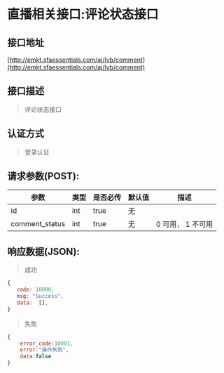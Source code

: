 # 直播相关接口:评论状态接口

## 接口地址

[http://emkt.sfaessentials.com/aj/lvb/comment](http://emkt.sfaessentials.com/aj/lvb/comment)

## 接口描述

> 评论状态接口

## 认证方式

> 登录认证

## 请求参数(POST):

| 参数 | 类型| 是否必传 | 默认值 |  描述 | 
| ---- | ---- | ----- | ----- | ----- | 
| id | int | true | 无 | | 
| comment_status | int | true | 无 | 0 可用， 1 不可用 | 


## 响应数据(JSON):
> 成功

```javascript
{
   code: 10000,
   msg: "Success",
   data:  [],
}
```
> 失败 

```javascript
{
    error_code:10001,
    error:"操作失败",
    data:false
}
```
